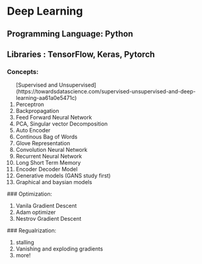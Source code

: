 # Deep Learning
## Programming Language: Python
## Libraries : TensorFlow, Keras, Pytorch
### Concepts:
<ol>
[Supervised and Unsupervised](https://towardsdatascience.com/supervised-unsupervised-and-deep-learning-aa61a0e5471c)
<li> Perceptron
<li> Backpropagation
<li> Feed Forward Neural Network
<li> PCA, Singular vector Decomposition
<li> Auto Encoder
<li> Continous Bag of Words
<li> Glove Representation
<li> Convolution Neural Network
<li> Recurrent Neural Network
<li> Long Short Term Memory
<li> Encoder Decoder Model
<li> Generative models (GANS study first)
<li> Graphical and baysian models
</ol>
### Optimization:
<ol> 
<li> Vanila Gradient Descent
<li> Adam optimizer
<li> Nestrov Gradient Descent
</ol>
### Regualrization:
<ol> 
<li> stalling
<li> Vanishing and exploding gradients
<li> more!
</ol>
